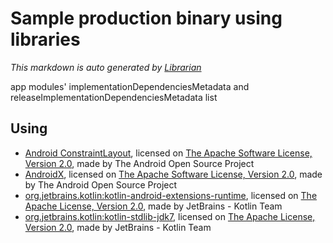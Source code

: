 # Sample production binary using libraries
*This markdown is auto generated by [Librarian](https://github.com/MeilCli/Librarian)*

app modules' implementationDependenciesMetadata and releaseImplementationDependenciesMetadata list

## Using
- [Android ConstraintLayout](http://tools.android.com), licensed on [The Apache Software License, Version 2.0](http://www.apache.org/licenses/LICENSE-2.0.txt), made by The Android Open Source Project
- [AndroidX](https://developer.android.com/jetpack/androidx), licensed on [The Apache Software License, Version 2.0](http://www.apache.org/licenses/LICENSE-2.0.txt), made by The Android Open Source Project
- [org.jetbrains.kotlin:kotlin-android-extensions-runtime](https://kotlinlang.org/), licensed on [The Apache License, Version 2.0](http://www.apache.org/licenses/LICENSE-2.0.txt), made by JetBrains - Kotlin Team
- [org.jetbrains.kotlin:kotlin-stdlib-jdk7](https://kotlinlang.org/), licensed on [The Apache License, Version 2.0](http://www.apache.org/licenses/LICENSE-2.0.txt), made by JetBrains - Kotlin Team